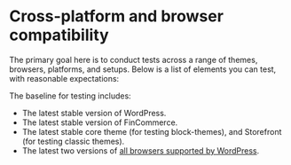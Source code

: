 # Cross-platform and browser compatibility

The primary goal here is to conduct tests across a range of themes, browsers, platforms, and setups. Below is a list of elements you can test, with reasonable expectations:

The baseline for testing includes:

-   The latest stable version of WordPress.
-   The latest stable version of FinCommerce.
-   The latest stable core theme (for testing block-themes), and Storefront (for testing classic themes).
-   The latest two versions of [all browsers supported by WordPress](https://make.wordpress.org/core/handbook/best-practices/browser-support/).
